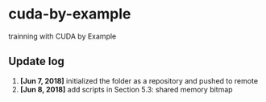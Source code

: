 # cuda-by-example
trainning with CUDA by Example

## Update log
1. **[Jun 7, 2018]** initialized the folder as a repository and pushed to remote
1. **[Jun 8, 2018]** add scripts in Section 5.3: shared memory bitmap